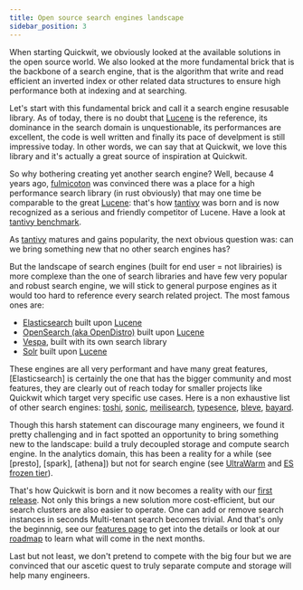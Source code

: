 ```yaml
---
title: Open source search engines landscape
sidebar_position: 3
---
```


When starting Quickwit, we obviously looked at the available solutions in the open source world.
We also looked at the more fundamental brick that is the backbone of a search engine, that is the
algorithm that write and read efficient an inverted index or other related data structures to 
ensure high performance both at indexing and at searching.

Let's start with this fundamental brick and call it a search engine resusable library. As of today, there
is no doubt that [Lucene](https://lucene.apache.org/core/) is the reference, its dominance in 
the search domain is unquestionable, its performances are excellent, the code is well written and finally 
its pace of develpment is still impressive today. In other words, we can say that at Quickwit, we
love this library and it's actually a great source of inspiration at Quickwit.

So why bothering creating yet another search engine? Well, because 4 years ago,
[fulmicoton](https://fulmicoton.com/) was convinced there was a place for a high performance 
search library (in rust obviously) that may one time be comparable to the great 
[Lucene](https://lucene.apache.org/core/): that's how [tantivy](https://github.com/tantivy-search/tantivy)
was born and is now recognized as a serious and friendly competitor of Lucene. Have a look at
[tantivy benchmark](https://github.com/tantivy-search/search-benchmark-game).

As [tantivy](https://github.com/tantivy-search/tantivy) matures and gains popularity, 
the next obvious question was: can we bring something new that no other search engines has?

But the landscape of search engines (built for end user = not librairies) is more complexe than the one
of search libraries and have few very popular and robust search engine, we will stick to general purpose engines as
it would too hard to reference every search related project. The most famous ones are:
- [Elasticsearch](https://github.com/elastic/elasticsearch) built upon [Lucene](https://lucene.apache.org/core/)
- [OpenSearch (aka OpenDistro)](https://github.com/opensearch-project/OpenSearch) built upon [Lucene](https://lucene.apache.org/core/)
- [Vespa](https://github.com/vespa-engine/vespa), built with its own search library
- [Solr](https://solr.apache.org/) built upon [Lucene](https://lucene.apache.org/core/)

These engines are all very performant and have many great features, [Elasticsearch] is certainly the one that has the bigger community and most features, they are clearly out of reach today for smaller projects like Quickwit which target very specific use cases. Here is a non exhaustive list of other search engines: [toshi](), [sonic](), [meilisearch](), [typesence](), [bleve](), [bayard]().

Though this harsh statement can discourage many engineers, we found it pretty challenging and in fact spotted an opportunity
to bring something new to the landscape: build a truly decoupled storage and compute search engine. In the analytics domain, this has been a reality for a while (see [presto], [spark], [athena]) but not for search engine (see [UltraWarm]() and [ES frozen tier]()).

That's how Quickwit is born and it now becomes a reality with our [first release](). Not only this brings a new solution more cost-efficient, but our search clusters are also easier to operate. One can add or remove search instances in seconds Multi-tenant search becomes trivial. And that's only the beginnnig, see our [features page]() to get into the details or look at our [roadmap]() to learn what will come in the next months.

Last but not least, we don't pretend to compete with the big four but we are convinced that our ascetic quest to truly separate compute and storage will help many engineers.


